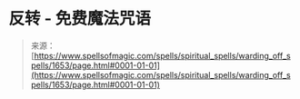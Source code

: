 <!--yml

category: 未分类

date: 2024-06-12 18:34:49

-->

# 反转 - 免费魔法咒语

> 来源：[https://www.spellsofmagic.com/spells/spiritual_spells/warding_off_spells/1653/page.html#0001-01-01](https://www.spellsofmagic.com/spells/spiritual_spells/warding_off_spells/1653/page.html#0001-01-01)
